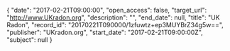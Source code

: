 {
  "date": "2017-02-21T09:00:00", 
  "open_access": false, 
  "target_url": "http://www.UKradon.org", 
  "description": "", 
  "end_date": null, 
  "title": "UK Radon", 
  "record_id": "20170221T090000/1zfuwtz+ep3MUYBrZ34g5w==", 
  "publisher": "UKradon.org", 
  "start_date": "2017-02-21T09:00:00Z", 
  "subject": null
}

